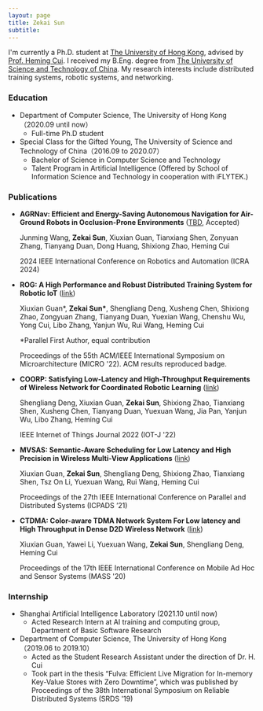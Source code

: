 ```yaml
---
layout: page
title: Zekai Sun
subtitle:
---
```


I'm currently a Ph.D. student at [The University of Hong Kong](https://www.hku.hk/), advised by [Prof. Heming Cui](https://www.cs.hku.hk/~heming).
I received my B.Eng. degree from [The University of Science and Technology of China](https://en.ustc.edu.cn/).
My research interests include distributed training systems, robotic systems, and networking.
### Education
- Department of Computer Science, The University of Hong Kong（2020.09 until now） 
    - Full-time Ph.D student
- Special Class for the Gifted Young, The University of Science and Technology of China（2016.09 to 2020.07） 
    - Bachelor of Science in Computer Science and Technology
    - Talent Program in Artificial Intelligence (Offered by School of Information Science and Technology in cooperation with iFLYTEK.)

### Publications
* **AGRNav: Efficient and Energy-Saving Autonomous Navigation for Air-Ground Robots in Occlusion-Prone Environments** ([TBD](), Accepted)

  Junming Wang, **Zekai Sun**, Xiuxian Guan, Tianxiang Shen, Zonyuan Zhang, Tianyang Duan, Dong Huang, Shixiong Zhao, Heming Cui

  2024 IEEE International Conference on Robotics and Automation (ICRA 2024)

* **ROG: A High Performance and Robust Distributed Training System for Robotic IoT** ([link](https://ieeexplore.ieee.org/document/9923782))

  Xiuxian Guan\*, **Zekai Sun\***, Shengliang Deng, Xusheng Chen, Shixiong Zhao, Zongyuan Zhang, Tianyang Duan, Yuexian Wang, Chenshu Wu, Yong Cui, Libo Zhang, Yanjun Wu, Rui Wang, Heming Cui

  \*Parallel First Author, equal contribution

  Proceedings of the 55th ACM/IEEE International Symposium on Microarchitecture (MICRO '22). ACM results reproduced badge.

* **COORP: Satisfying Low-Latency and High-Throughput Requirements of Wireless Network for Coordinated Robotic Learning** ([link](https://ieeexplore.ieee.org/abstract/document/9670456))

  Shengliang Deng, Xiuxian Guan, **Zekai Sun**, Shixiong Zhao, Tianxiang Shen, Xusheng Chen, Tianyang Duan, Yuexuan Wang, Jia Pan, Yanjun Wu, Libo Zhang, Heming Cui

  IEEE Internet of Things Journal 2022 (IOT-J '22)

* **MVSAS: Semantic-Aware Scheduling for Low Latency and High Precision in Wireless Multi-View Applications** ([link](https://ieeexplore.ieee.org/document/9763805/))

  Xiuxian Guan, **Zekai Sun**, Shengliang Deng, Shixiong Zhao, Tianxiang Shen, Tsz On Li, Yuexuan Wang, Rui Wang, Heming Cui

   Proceedings of the 27th IEEE International 
Conference on Parallel and Distributed Systems (ICPADS ’21)

* **CTDMA: Color-aware TDMA Network System For Low latency and High Throughput in Dense D2D Wireless Network** ([link](https://ieeexplore.ieee.org/document/9356015))

  Xiuxian Guan, Yawei Li, Yuexuan Wang, **Zekai Sun**, Shengliang Deng, Heming Cui

  Proceedings of the 17th IEEE International Conference on Mobile Ad Hoc and Sensor Systems (MASS '20)

### Internship
- Shanghai Artificial Intelligence Laboratory (2021.10 until now)
    - Acted Research Intern at AI training and computing group, Department of Basic Software Research 
- Department of Computer Science, The University of Hong Kong（2019.06 to 2019.10） 
    - Acted as the Student Research Assistant under the direction of Dr. H. Cui
    - Took part in the thesis “Fulva: Efficient Live Migration for In-memory Key-Value Stores with Zero Downtime”, which was published by Proceedings of the 38th International Symposium on Reliable Distributed Systems (SRDS '19)
